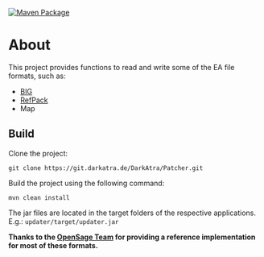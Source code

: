 [![Maven Package](https://github.com/DarkAtra/bfme2-modding-utils/workflows/Maven%20Package/badge.svg)](https://github.com/DarkAtra/bfme2-modding-utils/releases)

# About
This project provides functions to read and write some of the EA file formats, such as:
- [BIG](https://github.com/TheAssemblyArmada/Thyme/wiki/BIG-File-Format)
- [RefPack](http://wiki.niotso.org/RefPack#Bitstream_specification)
- Map

## Build
Clone the project:
```
git clone https://git.darkatra.de/DarkAtra/Patcher.git
```
Build the project using the following command:
```
mvn clean install
```
The jar files are located in the target folders of the respective applications. E.g.: `updater/target/updater.jar`

**Thanks to the [OpenSage Team](https://github.com/OpenSAGE/OpenSAGE) for providing a reference implementation for most of these formats.**
